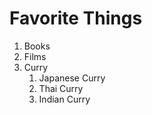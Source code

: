 # Favorite Things
1. Books
2. Films
3. Curry
   1. Japanese Curry 
   2. Thai Curry
   3. Indian Curry
